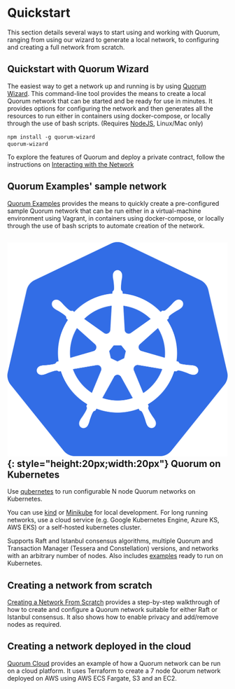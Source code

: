 # Quickstart

This section details several ways to start using and working with Quorum, ranging from using our wizard to generate a local network, to configuring and creating a full network from scratch.

## Quickstart with Quorum Wizard

The easiest way to get a network up and running is by using [Quorum Wizard](../../Wizard/GettingStarted).  This command-line tool provides the means to create a local Quorum network that can be started and be ready for use in minutes. It provides options for configuring the network and then generates all the resources to run either in containers using docker-compose, or locally through the use of bash scripts. (Requires [NodeJS](https://nodejs.org/), Linux/Mac only)

```
npm install -g quorum-wizard
quorum-wizard
```

To explore the features of Quorum and deploy a private contract, follow the instructions on [Interacting with the Network](../../Wizard/Interacting)

## Quorum Examples' sample network

[Quorum Examples](../Quorum-Examples) provides the means to quickly create a pre-configured sample Quorum network that can be run either in a virtual-machine environment using Vagrant, in containers using docker-compose, or locally through the use of bash scripts to automate creation of the network.

## ![k8s-logo](../images/qubernetes/k8s-logo.png){: style="height:20px;width:20px"} Quorum on Kubernetes

Use [qubernetes](https://github.com/jpmorganchase/qubernetes) to run configurable N node Quorum networks on Kubernetes.  
   
You can use [kind](https://github.com/jpmorganchase/qubernetes#quickest-start) or [Minikube](https://github.com/jpmorganchase/qubernetes/blob/master/docs/minikube-docs.md) 
for local development.  For long running networks, use a cloud service (e.g. Google Kubernetes Engine, Azure KS, AWS EKS) or a self-hosted kubernetes cluster.

Supports Raft and Istanbul consensus algorithms, multiple Quorum and Transaction Manager (Tessera and Constellation) versions, 
and networks with an arbitrary number of nodes.
Also includes [examples](https://github.com/jpmorganchase/qubernetes/blob/master/docs/7nodes-on-k8s.md) ready to run on Kubernetes. 

## Creating a network from scratch

[Creating a Network From Scratch](../Creating-A-Network-From-Scratch) provides a step-by-step walkthrough of how to create and configure a Quorum network suitable for either Raft or Istanbul consensus.  It also shows how to enable privacy and add/remove nodes as required.

## Creating a network deployed in the cloud

[Quorum Cloud](https://github.com/jpmorganchase/quorum-cloud) provides an example of how a Quorum network can be run on a cloud platform.  It uses Terraform to create a 7 node Quorum network deployed on AWS using AWS ECS Fargate, S3 and an EC2.
